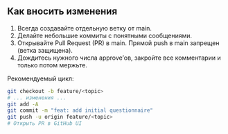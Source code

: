 ## Как вносить изменения
1. Всегда создавайте отдельную ветку от main.
2. Делайте небольшие коммиты с понятными сообщениями.
3. Открывайте Pull Request (PR) в main. Прямой push в main запрещен (ветка защищена).
4. Дождитесь нужного числа approve’ов, закройте все комментарии и только потом мержьте.

Рекомендуемый цикл:
```bash
git checkout -b feature/<topic>
# ... изменения ...
git add -A
git commit -m "feat: add initial questionnaire"
git push -u origin feature/<topic>
# Открыть PR в GitHub UI
